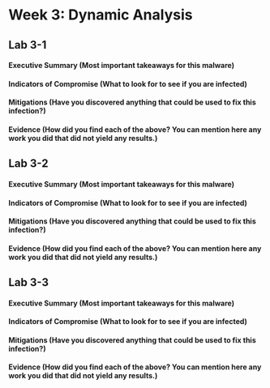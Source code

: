 # Week 3: Dynamic Analysis 

## Lab 3-1
  
#### Executive Summary (Most important takeaways for this malware)

#### Indicators of Compromise (What to look for to see if you are infected)

#### Mitigations (Have you discovered anything that could be used to fix this infection?)

#### Evidence (How did you find each of the above? You can mention here any work you did that did not yield any results.)

## Lab 3-2
  
#### Executive Summary (Most important takeaways for this malware)

#### Indicators of Compromise (What to look for to see if you are infected)

#### Mitigations (Have you discovered anything that could be used to fix this infection?)

#### Evidence (How did you find each of the above? You can mention here any work you did that did not yield any results.)

## Lab 3-3
  
#### Executive Summary (Most important takeaways for this malware)

#### Indicators of Compromise (What to look for to see if you are infected)

#### Mitigations (Have you discovered anything that could be used to fix this infection?)

#### Evidence (How did you find each of the above? You can mention here any work you did that did not yield any results.)
